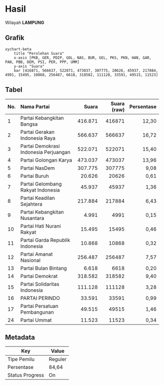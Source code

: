 # Hasil

Wilayah **LAMPUNG**

## Grafik

```mermaid
xychart-beta
    title "Perolehan Suara"
    x-axis [PKB, GER, PDIP, GOL, NAS, BUR, GEL, PKS, PKN, HAN, GAR, PAN, PBB, DEM, PSI, PER, PPP, UMM]
    y-axis "Suara"
    bar [416871, 566637, 522071, 473037, 307775, 20626, 45937, 217884, 4991, 15495, 10868, 256487, 6618, 318582, 111128, 33591, 49515, 11523]
```

## Tabel

| No. | Nama Partai                           | Suara   | Suara (raw) | Persentase |
|:--- |:------------------------------------- | -------:| -----------:| ----------:|
| 1   | Partai Kebangkitan Bangsa             | 416.871 | 416871      | 12,30      |
| 2   | Partai Gerakan Indonesia Raya         | 566.637 | 566637      | 16,72      |
| 3   | Partai Demokrasi Indonesia Perjuangan | 522.071 | 522071      | 15,40      |
| 4   | Partai Golongan Karya                 | 473.037 | 473037      | 13,96      |
| 5   | Partai NasDem                         | 307.775 | 307775      | 9,08       |
| 6   | Partai Buruh                          | 20.626  | 20626       | 0,61       |
| 7   | Partai Gelombang Rakyat Indonesia     | 45.937  | 45937       | 1,36       |
| 8   | Partai Keadilan Sejahtera             | 217.884 | 217884      | 6,43       |
| 9   | Partai Kebangkitan Nusantara          | 4.991   | 4991        | 0,15       |
| 10  | Partai Hati Nurani Rakyat             | 15.495  | 15495       | 0,46       |
| 11  | Partai Garda Republik Indonesia       | 10.868  | 10868       | 0,32       |
| 12  | Partai Amanat Nasional                | 256.487 | 256487      | 7,57       |
| 13  | Partai Bulan Bintang                  | 6.618   | 6618        | 0,20       |
| 14  | Partai Demokrat                       | 318.582 | 318582      | 9,40       |
| 15  | Partai Solidaritas Indonesia          | 111.128 | 111128      | 3,28       |
| 16  | PARTAI PERINDO                        | 33.591  | 33591       | 0,99       |
| 17  | Partai Persatuan Pembangunan          | 49.515  | 49515       | 1,46       |
| 24  | Partai Ummat                          | 11.523  | 11523       | 0,34       |


## Metadata

| Key             | Value   |
| --------------- | ------- |
| Tipe Pemilu     | Reguler |
| Persentase      | 84,64   |
| Status Progress | On      |



